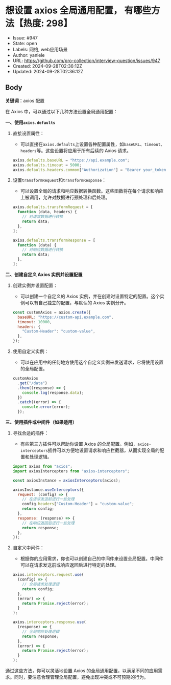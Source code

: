 # 想设置 axios 全局通用配置， 有哪些方法【热度: 298】

- Issue: #947
- State: open
- Labels: 网络, web应用场景
- Author: yanlele
- URL: https://github.com/pro-collection/interview-question/issues/947
- Created: 2024-09-28T02:36:12Z
- Updated: 2024-09-28T02:36:12Z

## Body

**关键词**：axios 配置

在 Axios 中，可以通过以下几种方法设置全局通用配置：

**一、使用`axios.defaults`**

1. 直接设置属性：

   - 可以直接在`axios.defaults`上设置各种配置属性，如`baseURL`、`timeout`、`headers`等。这些设置将应用于所有后续的 Axios 请求。

   ```javascript
   axios.defaults.baseURL = "https://api.example.com";
   axios.defaults.timeout = 5000;
   axios.defaults.headers.common["Authorization"] = "Bearer your_token";
   ```

2. 设置`transformRequest`和`transformResponse`：

   - 可以设置全局的请求和响应数据转换函数。这些函数将在每个请求和响应上被调用，允许对数据进行预处理和后处理。

   ```javascript
   axios.defaults.transformRequest = [
     function (data, headers) {
       // 对请求数据进行转换
       return data;
     },
   ];

   axios.defaults.transformResponse = [
     function (data) {
       // 对响应数据进行转换
       return data;
     },
   ];
   ```

**二、创建自定义 Axios 实例并设置配置**

1. 创建实例并设置配置：

   - 可以创建一个自定义的 Axios 实例，并在创建时设置特定的配置。这个实例可以有自己独立的配置，与默认的 Axios 实例分开。

   ```javascript
   const customAxios = axios.create({
     baseURL: "https://custom-api.example.com",
     timeout: 10000,
     headers: {
       "Custom-Header": "custom-value",
     },
   });
   ```

2. 使用自定义实例：
   - 可以在应用中的任何地方使用这个自定义实例来发送请求，它将使用设置的全局配置。
   ```javascript
   customAxios
     .get("/data")
     .then((response) => {
       console.log(response.data);
     })
     .catch((error) => {
       console.error(error);
     });
   ```

**三、使用插件或中间件（如果适用）**

1. 寻找合适的插件：

   - 有些第三方插件可以帮助你设置 Axios 的全局配置。例如，`axios-interceptors`插件可以方便地设置请求和响应拦截器，从而实现全局的配置和处理逻辑。

   ```javascript
   import axios from "axios";
   import axiosInterceptors from "axios-interceptors";

   const axiosInstance = axiosInterceptors(axios);

   axiosInstance.useInterceptors({
     request: (config) => {
       // 在请求发送前进行一些处理
       config.headers["Custom-Header"] = "custom-value";
       return config;
     },
     response: (response) => {
       // 在响应返回后进行一些处理
       return response;
     },
   });
   ```

2. 自定义中间件：

   - 根据你的应用需求，你也可以创建自己的中间件来设置全局配置。中间件可以在请求发送前或响应返回后进行特定的处理。

   ```javascript
   axios.interceptors.request.use(
     (config) => {
       // 全局请求处理逻辑
       return config;
     },
     (error) => {
       return Promise.reject(error);
     }
   );

   axios.interceptors.response.use(
     (response) => {
       // 全局响应处理逻辑
       return response;
     },
     (error) => {
       return Promise.reject(error);
     }
   );
   ```

通过这些方法，你可以灵活地设置 Axios 的全局通用配置，以满足不同的应用需求。同时，要注意合理管理全局配置，避免出现冲突或不可预期的行为。

